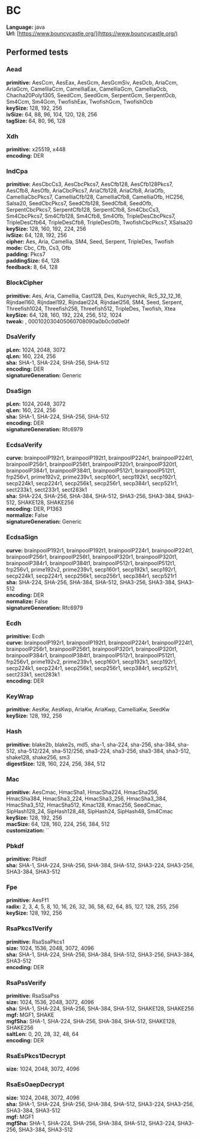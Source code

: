 # BC

**Language:** java\
**Url:** [https://www.bouncycastle.org/](https://www.bouncycastle.org/)

## Performed tests

### Aead

**primitive:** AesCcm, AesEax, AesGcm, AesGcmSiv, AesOcb, AriaCcm, AriaGcm,
CamelliaCcm, CamelliaEax, CamelliaGcm, CamelliaOcb, Chacha20Poly1305, SeedCcm,
SeedGcm, SerpentGcm, SerpentOcb, Sm4Ccm, Sm4Gcm, TwofishEax, TwofishGcm,
TwofishOcb\
**keySize:** 128, 192, 256\
**ivSize:** 64, 88, 96, 104, 120, 128, 256\
**tagSize:** 64, 80, 96, 128

### Xdh

**primitive:** x25519, x448\
**encoding:** DER

### IndCpa

**primitive:** AesCbcCs3, AesCbcPkcs7, AesCfb128, AesCfb128Pkcs7, AesCfb8,
AesOfb, AriaCbcPkcs7, AriaCfb128, AriaCfb8, AriaOfb, CamelliaCbcPkcs7,
CamelliaCfb128, CamelliaCfb8, CamelliaOfb, HC256, Salsa20, SeedCbcPkcs7,
SeedCfb128, SeedCfb8, SeedOfb, SerpentCbcPkcs7, SerpentCfb128, SerpentCfb8,
Sm4CbcCs3, Sm4CbcPkcs7, Sm4Cfb128, Sm4Cfb8, Sm4Ofb, TripleDesCbcPkcs7,
TripleDesCfb64, TripleDesCfb8, TripleDesOfb, TwofishCbcPkcs7, XSalsa20\
**keySize:** 128, 160, 192, 224, 256\
**ivSize:** 64, 128, 192, 256\
**cipher:** Aes, Aria, Camellia, SM4, Seed, Serpent, TripleDes, Twofish\
**mode:** Cbc, Cfb, Cs3, Ofb\
**padding:** Pkcs7\
**paddingSize:** 64, 128\
**feedback:** 8, 64, 128

### BlockCipher

**primitive:** Aes, Aria, Camellia, Cast128, Des, Kuznyechik, Rc5_32_12_16,
Rijndael160, Rijndael192, Rijndael224, Rijndael256, SM4, Seed, Serpent,
Threefish1024, Threefish256, Threefish512, TripleDes, Twofish, Xtea\
**keySize:** 64, 128, 160, 192, 224, 256, 512, 1024\
**tweak:** , 000102030405060708090a0b0c0d0e0f

### DsaVerify

**pLen:** 1024, 2048, 3072\
**qLen:** 160, 224, 256\
**sha:** SHA-1, SHA-224, SHA-256, SHA-512\
**encoding:** DER\
**signatureGeneration:** Generic

### DsaSign

**pLen:** 1024, 2048, 3072\
**qLen:** 160, 224, 256\
**sha:** SHA-1, SHA-224, SHA-256, SHA-512\
**encoding:** DER\
**signatureGeneration:** Rfc6979

### EcdsaVerify

**curve:** brainpoolP192r1, brainpoolP192t1, brainpoolP224r1, brainpoolP224t1,
brainpoolP256r1, brainpoolP256t1, brainpoolP320r1, brainpoolP320t1,
brainpoolP384r1, brainpoolP384t1, brainpoolP512r1, brainpoolP512t1, frp256v1,
prime192v2, prime239v1, secp160r1, secp192k1, secp192r1, secp224k1, secp224r1,
secp256k1, secp256r1, secp384r1, secp521r1, sect233k1, sect233r1, sect283k1\
**sha:** SHA-224, SHA-256, SHA-384, SHA-512, SHA3-256, SHA3-384, SHA3-512,
SHAKE128, SHAKE256\
**encoding:** DER, P1363\
**normalize:** False\
**signatureGeneration:** Generic

### EcdsaSign

**curve:** brainpoolP192r1, brainpoolP192t1, brainpoolP224r1, brainpoolP224t1,
brainpoolP256r1, brainpoolP256t1, brainpoolP320r1, brainpoolP320t1,
brainpoolP384r1, brainpoolP384t1, brainpoolP512r1, brainpoolP512t1, frp256v1,
prime192v2, prime239v1, secp160r1, secp192k1, secp192r1, secp224k1, secp224r1,
secp256k1, secp256r1, secp384r1, secp521r1\
**sha:** SHA-224, SHA-256, SHA-384, SHA-512, SHA3-256, SHA3-384, SHA3-512\
**encoding:** DER\
**normalize:** False\
**signatureGeneration:** Rfc6979

### Ecdh

**primitive:** Ecdh\
**curve:** brainpoolP192r1, brainpoolP192t1, brainpoolP224r1, brainpoolP224t1,
brainpoolP256r1, brainpoolP256t1, brainpoolP320r1, brainpoolP320t1,
brainpoolP384r1, brainpoolP384t1, brainpoolP512r1, brainpoolP512t1, frp256v1,
prime192v2, prime239v1, secp160r1, secp192k1, secp192r1, secp224k1, secp224r1,
secp256k1, secp256r1, secp384r1, secp521r1, sect233k1, sect283k1\
**encoding:** DER

### KeyWrap

**primitive:** AesKw, AesKwp, AriaKw, AriaKwp, CamelliaKw, SeedKw\
**keySize:** 128, 192, 256

### Hash

**primitive:** blake2b, blake2s, md5, sha-1, sha-224, sha-256, sha-384, sha-512,
sha-512/224, sha-512/256, sha3-224, sha3-256, sha3-384, sha3-512, shake128,
shake256, sm3\
**digestSize:** 128, 160, 224, 256, 384, 512

### Mac

**primitive:** AesCmac, HmacSha1, HmacSha224, HmacSha256, HmacSha384,
HmacSha3_224, HmacSha3_256, HmacSha3_384, HmacSha3_512, HmacSha512, Kmac128,
Kmac256, SeedCmac, SipHash128_24, SipHash128_48, SipHash24, SipHash48, Sm4Cmac\
**keySize:** 128, 192, 256\
**macSize:** 64, 128, 160, 224, 256, 384, 512\
**customization:** \`\`

### Pbkdf

**primitive:** Pbkdf\
**sha:** SHA-1, SHA-224, SHA-256, SHA-384, SHA-512, SHA3-224, SHA3-256,
SHA3-384, SHA3-512

### Fpe

**primitive:** AesFf1\
**radix:** 2, 3, 4, 5, 8, 10, 16, 26, 32, 36, 58, 62, 64, 85, 127, 128, 255,
256\
**keySize:** 128, 192, 256

### RsaPkcs1Verify

**primitive:** RsaSsaPkcs1\
**size:** 1024, 1536, 2048, 3072, 4096\
**sha:** SHA-1, SHA-224, SHA-256, SHA-384, SHA-512, SHA3-256, SHA3-384,
SHA3-512\
**encoding:** DER

### RsaPssVerify

**primitive:** RsaSsaPss\
**size:** 1024, 1536, 2048, 3072, 4096\
**sha:** SHA-1, SHA-224, SHA-256, SHA-384, SHA-512, SHAKE128, SHAKE256\
**mgf:** MGF1, SHAKE\
**mgfSha:** SHA-1, SHA-224, SHA-256, SHA-384, SHA-512, SHAKE128, SHAKE256\
**saltLen:** 0, 20, 28, 32, 48, 64\
**encoding:** DER

### RsaEsPkcs1Decrypt

**size:** 1024, 2048, 3072, 4096

### RsaEsOaepDecrypt

**size:** 1024, 2048, 3072, 4096\
**sha:** SHA-1, SHA-224, SHA-256, SHA-384, SHA-512, SHA3-224, SHA3-256,
SHA3-384, SHA3-512\
**mgf:** MGF1\
**mgfSha:** SHA-1, SHA-224, SHA-256, SHA-384, SHA-512, SHA3-224, SHA3-256,
SHA3-384, SHA3-512
